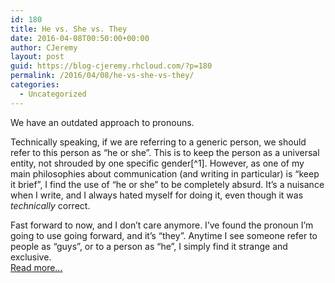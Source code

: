 ```yaml
---
id: 180
title: He vs. She vs. They
date: 2016-04-08T00:50:00+00:00
author: CJeremy
layout: post
guid: https://blog-cjeremy.rhcloud.com/?p=180
permalink: /2016/04/08/he-vs-she-vs-they/
categories:
  - Uncategorized
---
```

We have an outdated approach to pronouns.

Technically speaking, if we are referring to a generic person, we should refer to this person as &#8220;he or she&#8221;. This is to keep the person as a universal entity, not shrouded by one specific gender[^1]. However, as one of my main philosophies about communication (and writing in particular) is &#8220;keep it brief&#8221;, I find the use of &#8220;he or she&#8221; to be completely absurd. It&#8217;s a nuisance when I write, and I always hated myself for doing it, even though it was _technically_ correct.

Fast forward to now, and I don&#8217;t care anymore. I&#8217;ve found the pronoun I&#8217;m going to use going forward, and it&#8217;s &#8220;they&#8221;. Anytime I see someone refer to people as &#8220;guys&#8221;, or to a person as &#8220;he&#8221;, I simply find it strange and exclusive. <span class="post-teaser-more">&nbsp;<br /><a href="http://blog-cjeremy.rhcloud.com/2016/04/08/he-vs-she-vs-they/" title="Permanent Link: He vs. She vs. They" rel="bookmark">Read more...</br></span></p>